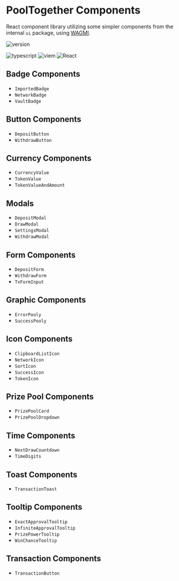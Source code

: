 # PoolTogether Components

React component library utilizing some simpler components from the internal `ui` package, using [WAGMI](https://wagmi.sh/).

![version](https://img.shields.io/github/package-json/v/pooltogether/pooltogether-client-monorepo?filename=packages%2Freact-components%2Fpackage.json&color=brightgreen)

![typescript](https://img.shields.io/static/v1?label&logo=typescript&logoColor=white&message=TypeScript&color=blue)
![viem](https://img.shields.io/static/v1?label&logo=v&logoColor=white&message=Viem&color=gray)
![React](https://img.shields.io/badge/react-%2320232a.svg?style=flat&logo=react&logoColor=%2361DAFB)

## Badge Components

- `ImportedBadge`
- `NetworkBadge`
- `VaultBadge`

## Button Components

- `DepositButton`
- `WithdrawButton`

## Currency Components

- `CurrencyValue`
- `TokenValue`
- `TokenValueAndAmount`

## Modals

- `DepositModal`
- `DrawModal`
- `SettingsModal`
- `WithdrawModal`

## Form Components

- `DepositForm`
- `WithdrawForm`
- `TxFormInput`

## Graphic Components

- `ErrorPooly`
- `SuccessPooly`

## Icon Components

- `ClipboardListIcon`
- `NetworkIcon`
- `SortIcon`
- `SuccessIcon`
- `TokenIcon`

## Prize Pool Components

- `PrizePoolCard`
- `PrizePoolDropdown`

## Time Components

- `NextDrawCountdown`
- `TimeDigits`

## Toast Components

- `TransactionToast`

## Tooltip Components

- `ExactApprovalTooltip`
- `InfiniteApprovalTooltip`
- `PrizePowerTooltip`
- `WinChanceTooltip`

## Transaction Components

- `TransactionButton`
